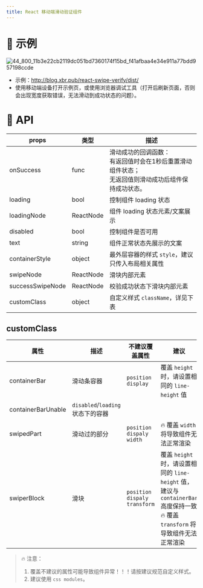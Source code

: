 ```yaml
---
title: React 移动端滑动验证组件
---
```


# 🌰 示例

![44_800_11b3e22cb2119dc051bd7360174f15bd_f41afbaa4e34e911a77bdd957198ccde](https://gitee.com/zhangzeyi//images/raw/master/20210401161028.png)

- 示例：http://blog.xbr.pub/react-swipe-verify/dist/
- 使用移动端设备打开示例页，或使用浏览器调试工具（打开后刷新页面，否则会出现宽度获取错误，无法滑动到成功状态的问题）。

# 📖 API

| props | 类型 | 描述 |
| - | - | - |
| onSuccess | func | 滑动成功的回调函数：<br />有返回值时会在1秒后重置滑动组件状态；<br />无返回值则滑动成功后组件保持成功状态。 |
| loading | bool | 控制组件 loading 状态 |
| loadingNode | ReactNode | 组件 loading 状态元素/文案展示 |
| disabled | bool | 控制组件是否可用 |
| text | string | 组件正常状态先展示的文案 |
| containerStyle | object | 最外层容器的样式 `style`，建议只传入布局相关属性 |
| swipeNode | ReactNode | 滑块内部元素 |
| successSwipeNode | ReactNode | 校验成功状态下滑块内部元素 |
| customClass | object | 自定义样式 `className`，详见下表 |

## customClass

| 属性               | 描述                              | 不建议覆盖属性                   | 建议                                                         |
| ------------------ | --------------------------------- | -------------------------------- | ------------------------------------------------------------ |
| containerBar       | 滑动条容器                        | `position` `display`             | 覆盖 `height` 时，请设置相同的 `line-height` 值              |
| containerBarUnable | `disabled`/`loading` 状态下的容器 |                                  |                                                              |
| swipedPart         | 滑动过的部分                      | `position` `dispaly` `width`     | 🔥 覆盖 `width` 将导致组件无法正常渲染                        |
| swiperBlock        | 滑块                              | `position` `dispaly` `transform` | 覆盖 `height` 时，请设置相同的 `line-height` 值，建议与 `containerBar` 高度保持一致<br />🔥 覆盖 `transform` 将导致组件无法正常渲染 |

> 🔥 注意：
>
> 1. 覆盖不建议的属性可能导致组件异常！！！请按建议规范自定义样式。
> 2. 建议使用 `css modules`。

